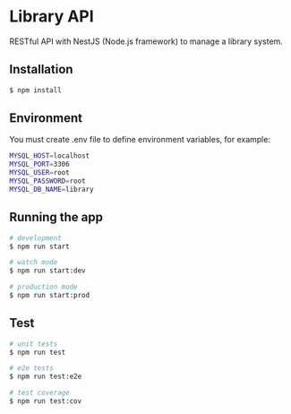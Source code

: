 # Library API

RESTful API with NestJS (Node.js framework) to manage a library system.

## Installation

```bash
$ npm install
```

## Environment

You must create .env file to define environment variables, for example:

```bash
MYSQL_HOST=localhost
MYSQL_PORT=3306
MYSQL_USER=root
MYSQL_PASSWORD=root
MYSQL_DB_NAME=library
```

## Running the app

```bash
# development
$ npm run start

# watch mode
$ npm run start:dev

# production mode
$ npm run start:prod
```

## Test

```bash
# unit tests
$ npm run test

# e2e tests
$ npm run test:e2e

# test coverage
$ npm run test:cov
```
